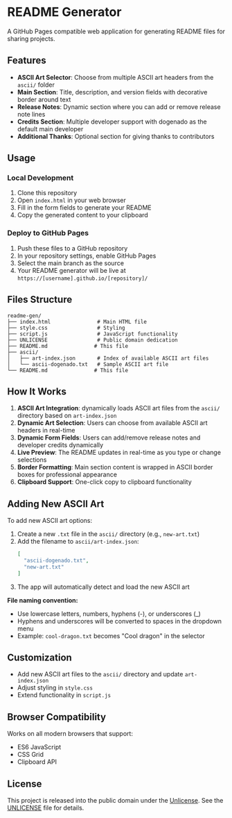 # README Generator

A GitHub Pages compatible web application for generating README files for sharing projects.

## Features

- **ASCII Art Selector**: Choose from multiple ASCII art headers from the `ascii/` folder
- **Main Section**: Title, description, and version fields with decorative border around text
- **Release Notes**: Dynamic section where you can add or remove release note lines
- **Credits Section**: Multiple developer support with dogenado as the default main developer
- **Additional Thanks**: Optional section for giving thanks to contributors

## Usage

### Local Development
1. Clone this repository
2. Open `index.html` in your web browser
3. Fill in the form fields to generate your README
4. Copy the generated content to your clipboard

### Deploy to GitHub Pages
1. Push these files to a GitHub repository
2. In your repository settings, enable GitHub Pages
3. Select the main branch as the source
4. Your README generator will be live at `https://[username].github.io/[repository]/`

## Files Structure

```
readme-gen/
├── index.html               # Main HTML file
├── style.css                # Styling
├── script.js                # JavaScript functionality
├── UNLICENSE                # Public domain dedication
├── README.md               # This file
├── ascii/
│   ├── art-index.json       # Index of available ASCII art files
│   └── ascii-dogenado.txt   # Sample ASCII art file
└── README.md               # This file
```

## How It Works

1. **ASCII Art Integration**: dynamically loads ASCII art files from the `ascii/` directory based on `art-index.json`
2. **Dynamic Art Selection**: Users can choose from available ASCII art headers in real-time
3. **Dynamic Form Fields**: Users can add/remove release notes and developer credits dynamically
4. **Live Preview**: The README updates in real-time as you type or change selections
5. **Border Formatting**: Main section content is wrapped in ASCII border boxes for professional appearance
6. **Clipboard Support**: One-click copy to clipboard functionality

## Adding New ASCII Art

To add new ASCII art options:

1. Create a new `.txt` file in the `ascii/` directory (e.g., `new-art.txt`)
2. Add the filename to `ascii/art-index.json`:
   ```json
   [
     "ascii-dogenado.txt",
     "new-art.txt"
   ]
   ```
3. The app will automatically detect and load the new ASCII art

**File naming convention:**
- Use lowercase letters, numbers, hyphens (-), or underscores (_)
- Hyphens and underscores will be converted to spaces in the dropdown menu
- Example: `cool-dragon.txt` becomes "Cool dragon" in the selector

## Customization

- Add new ASCII art files to the `ascii/` directory and update `art-index.json`
- Adjust styling in `style.css`
- Extend functionality in `script.js`

## Browser Compatibility

Works on all modern browsers that support:
- ES6 JavaScript
- CSS Grid
- Clipboard API

## License

This project is released into the public domain under the [Unlicense](https://unlicense.org/). See the [UNLICENSE](UNLICENSE) file for details.
